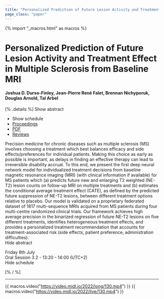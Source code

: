 ```yaml
---
title: "Personalized Prediction of Future Lesion Activity and Treatment Effect in Multiple Sclerosis from Baseline MRI"
page_class: "paper"
---
```


{% import "_macros.html" as macros %}

# Personalized Prediction of Future Lesion Activity and Treatment Effect in Multiple Sclerosis from Baseline MRI

#### Joshua D. Durso-Finley, Jean-Pierre René Falet, Brennan Nichyporuk, Douglas Arnold, Tal Arbel

[% .details %]
<a class="toggle_visibility" data-selector=".abstract" data-level="3">Show abstract</a>
- <a class="toggle_visibility" data-selector=".schedule" data-level="3">Show schedule</a>
- <a href="">Proceedings</a>
- <a href="https://openreview.net/pdf?id=Jc8lyRwRs90">PDF</a>
- <a href="https://openreview.net/forum?id=Jc8lyRwRs90">Reviews</a>

<p>
    <span class="abstract">
        Precision medicine for chronic diseases such as multiple sclerosis (MS) involves choosing a treatment which best balances efficacy and side effects/preferences for individual patients. Making this choice as early as possible is important, as delays in finding an effective therapy can lead to irreversible disability accrual. To this end, we present the first deep neural network model for individualized treatment decisions from baseline magnetic resonance imaging (MRI) (with clinical information if available) for MS patients which (a) predicts future new and enlarging T2 weighted (NE-T2) lesion counts on follow-up MRI on multiple treatments and (b) estimates the conditional average treatment effect (CATE), as defined by the predicted future suppression of NE-T2 lesions, between different treatment options relative to placebo. Our model is validated on a proprietary federated dataset of 1817 multi-sequence MRIs acquired from MS patients during four multi-centre randomized clinical trials. Our framework achieves high average precision in the binarized regression of future NE-T2 lesions on five different treatments, identifies heterogeneous treatment effects, and provides a personalized treatment recommendation that accounts for treatment-associated risk (side effects, patient preference, administration difficulties).
        <br>
        <span class="actions"><a class="toggle_visibility" data-level="2">Hide abstract</a></span>
    </span>
</p>

<p>
    <span class="schedule">
        Friday 8th July<br>Oral Session 3.2 - 13:20 - 14:00 (UTC+2)
        <br>
        <span class="actions"><a class="toggle_visibility" data-level="2">Hide schedule</a></span>
    </span>
</p>

[% / %]


---

{{ macros.video("https://video.midl.io/2022/long/130.mp4") }}
{{ macros.video("https://video.midl.io/2022/live/130.mp4") }}